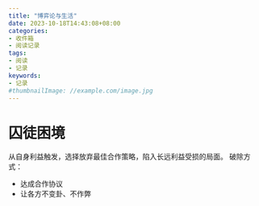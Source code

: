 ```yaml
---
title: "博弈论与生活"
date: 2023-10-18T14:43:08+08:00
categories:
- 收件箱
- 阅读记录
tags:
- 阅读
- 记录
keywords:
- 记录
#thumbnailImage: //example.com/image.jpg
---
```


<!--more-->
# 囚徒困境
从自身利益触发，选择放弃最佳合作策略，陷入长远利益受损的局面。
破除方式：
- 达成合作协议
- 让各方不变卦、不作弊
